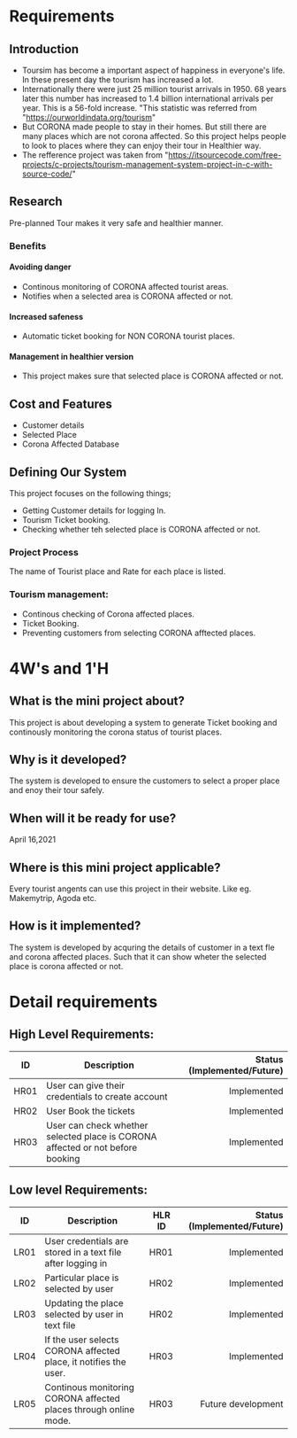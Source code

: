 
# Requirements
## Introduction
 
* Toursim has become a important aspect of happiness in everyone's life. In these present day the tourism has increased a lot. 
* Internationally there were just 25 million tourist arrivals in 1950. 68 years later this number has increased to 1.4 billion international arrivals per year. This is a 56-fold increase. "This statistic was referred from "https://ourworldindata.org/tourism"
* But CORONA made people to stay in their homes. But still there are many places which are not corona affected. So this project helps people to look to places where they can enjoy their tour in Healthier way.
* The refference project was taken from "https://itsourcecode.com/free-projects/c-projects/tourism-management-system-project-in-c-with-source-code/"
 
## Research

Pre-planned Tour makes it very safe and healthier manner.

### Benefits
#### Avoiding danger
* Continous monitoring of CORONA affected tourist areas.
* Notifies when a selected area is CORONA affected or not.
#### Increased safeness 
* Automatic ticket booking for NON CORONA tourist places. 
#### Management in healthier version
* This project makes sure that selected place is CORONA affected or not.


## Cost and Features

* Customer details
* Selected Place
* Corona Affected Database

## Defining Our System
This project focuses on the following things;
* Getting Customer details for logging In.
* Tourism Ticket booking.
* Checking whether teh selected place is CORONA affected or not.

### Project Process
The name of Tourist place and Rate for each place is listed.
### Tourism management:
* Continous checking of Corona affected places.
* Ticket Booking.
* Preventing customers from selecting CORONA afftected places. 





# 4W&#39;s and 1&#39;H


## What is the mini project about?
This project is about developing a system to generate Ticket booking and continously monitoring the corona status of tourist places. 

## Why is it developed?
The system is developed to ensure the customers to select a proper place and enoy their tour safely.

## When will it be ready for use?
April 16,2021


## Where is this mini project applicable?
Every tourist angents can use this project in their website. Like eg. Makemytrip, Agoda etc. 

## How is it implemented?
The system is developed by acquring the details of customer in a text fle and corona affected places. Such that it can show wheter the selected place is corona affected or not.

# Detail requirements
## High Level Requirements:


ID | Description | Status (Implemented/Future)
----- | ------------|----------:
HR01  | User can give their credentials to create account | Implemented |
HR02  | User Book the tickets | Implemented |
HR03  | User can check whether selected place is CORONA affected or not before booking| Implemented |

##  Low level Requirements:


ID | Description | HLR ID| Status (Implemented/Future)
----- | ------------- |-------- | -------:
LR01  | User credentials are stored in a text file after logging in| HR01 |Implemented
LR02 | Particular place is selected by user | HR02 | Implemented
LR03 | Updating the place selected by user in text file | HR02 | Implemented
LR04 | If the user selects CORONA affected place, it notifies the user. | HR03 | Implemented 
LR05 | Continous monitoring CORONA affected places through online mode.| HR03 | Future development
